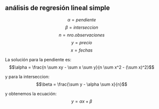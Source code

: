 [comment]: # ( \mixtos\np_pd_apples.ipynb)

## análisis de regresión lineal simple
$$\alpha = pendiente$$
$$\beta = interseccion$$
$$n = nro. observaciones$$
$$y = precio$$
$$ x = fechas $$

La solución para la pendiente es:
$$\alpha = \frac{n \sum xy - \sum x \sum y}{n \sum x^2 - (\sum x)^2}$$

y para la interseccion:
$$\beta = \frac{\sum y - \alpha \sum x}{n}$$

y obtenemos la ecuación:
$$ y = \alpha x + \beta $$

